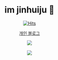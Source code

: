 <div align="center">
<h1> im jinhuiju 👋</h1>


<!--
**jinhuiju/jinhuiju** is a ✨ _special_ ✨ repository because its `README.md` (this file) appears on your GitHub profile.
Here are some ideas to get you started:

                                                                  
-->

<div align="center">

[![Hits](https://hits.seeyoufarm.com/api/count/incr/badge.svg?url=https%3A%2F%2Fgithub.com%2Fjinhuiju&count_bg=%2345AADF&title_bg=%230A688F&icon=&icon_color=%23E7E7E7&title=hits&edge_flat=true)](https://hits.seeyoufarm.com)


 [ 개인 블로그 ](https://huijuzzang.tistory.com/)


<img src="https://github-readme-stats.vercel.app/api/top-langs/?username=jinhuiju&layout=compact"><br><br>
<img src="https://github-readme-stats.vercel.app/api?username=jinhuiju&show_icons=true">

   
</div>
